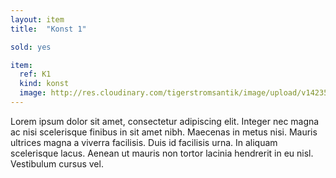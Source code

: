 ```yaml
---
layout: item
title:  "Konst 1"

sold: yes

item:
  ref: K1
  kind: konst
  image: http://res.cloudinary.com/tigerstromsantik/image/upload/v1423508134/Mortel_med_st%C3%B6t_1700-tal_h.17_cm_cqnvwq.jpg
---
```


Lorem ipsum dolor sit amet, consectetur adipiscing elit. Integer nec magna ac nisi scelerisque finibus in sit amet nibh. Maecenas in metus nisi. Mauris ultrices magna a viverra facilisis. Duis id facilisis urna. In aliquam scelerisque lacus. Aenean ut mauris non tortor lacinia hendrerit in eu nisl. Vestibulum cursus vel.
